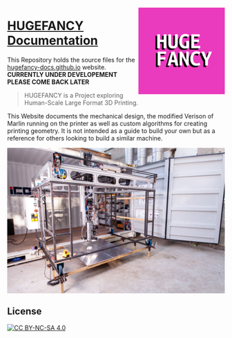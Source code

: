 <a title="HUGEFANCY Documentation" href="hugefancy-docs.github.io"><img align="right" alt="NexT logo" width="200" height="200" src="/source/images/HF_Logo01.png"></a>

# [HUGEFANCY](hugefancy-docs.github.io) [Documentation](hugefancy-docs.github.io)

This Repository holds the source files for the [hugefancy-docs.github.io](www.hugefancy-docs.github.io) website. 
**CURRENTLY UNDER DEVELOPEMENT PLEASE COME BACK LATER**

> HUGEFANCY is a Project exploring Human-Scale Large Format 3D Printing.

This Website documents the mechanical design, the modified Verison of Marlin running on the printer as well as custom algorithms for creating printing geometry. 
It is not intended as a guide to build your own but as a reference for others looking to build a similar machine. 

<a title="HUGEFANCY Printer" ><img align="center" alt="Hugefancy 3d printer large scale" src="/source/images/HUGEFANCY_Printer_overview_2mp.jpg"></a>

## License

[![CC BY-NC-SA 4.0](https://mirrors.creativecommons.org/presskit/buttons/88x31/svg/by-nc-sa.svg)](https://creativecommons.org/licenses/by-nc-sa/4.0/)
